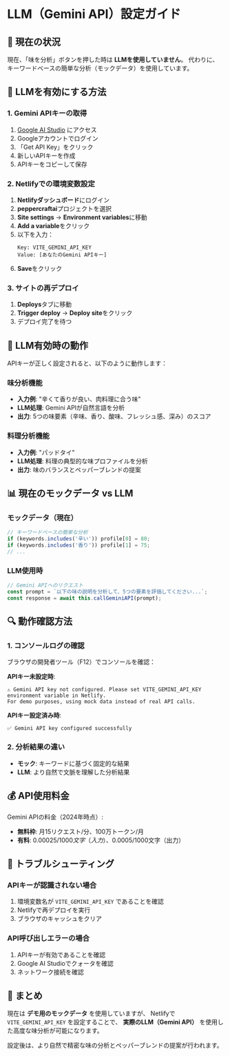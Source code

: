 # LLM（Gemini API）設定ガイド

## 🤖 現在の状況

現在、「味を分析」ボタンを押した時は **LLMを使用していません**。
代わりに、キーワードベースの簡単な分析（モックデータ）を使用しています。

## 🔧 LLMを有効にする方法

### 1. Gemini APIキーの取得

1. [Google AI Studio](https://makersuite.google.com/) にアクセス
2. Googleアカウントでログイン
3. 「Get API Key」をクリック
4. 新しいAPIキーを作成
5. APIキーをコピーして保存

### 2. Netlifyでの環境変数設定

1. **Netlifyダッシュボード**にログイン
2. **peppercraftai**プロジェクトを選択
3. **Site settings** → **Environment variables**に移動
4. **Add a variable**をクリック
5. 以下を入力：
   ```
   Key: VITE_GEMINI_API_KEY
   Value: [あなたのGemini APIキー]
   ```
6. **Save**をクリック

### 3. サイトの再デプロイ

1. **Deploys**タブに移動
2. **Trigger deploy** → **Deploy site**をクリック
3. デプロイ完了を待つ

## 🧠 LLM有効時の動作

APIキーが正しく設定されると、以下のように動作します：

### 味分析機能
- **入力例**: "辛くて香りが良い、肉料理に合う味"
- **LLM処理**: Gemini APIが自然言語を分析
- **出力**: 5つの味要素（辛味、香り、酸味、フレッシュ感、深み）のスコア

### 料理分析機能
- **入力例**: "パッドタイ"
- **LLM処理**: 料理の典型的な味プロファイルを分析
- **出力**: 味のバランスとペッパーブレンドの提案

## 📊 現在のモックデータ vs LLM

### モックデータ（現在）
```javascript
// キーワードベースの簡単な分析
if (keywords.includes('辛い')) profile[0] = 80;
if (keywords.includes('香り')) profile[1] = 75;
// ...
```

### LLM使用時
```javascript
// Gemini APIへのリクエスト
const prompt = `以下の味の説明を分析して、5つの要素を評価してください...`;
const response = await this.callGeminiAPI(prompt);
```

## 🔍 動作確認方法

### 1. コンソールログの確認
ブラウザの開発者ツール（F12）でコンソールを確認：

**APIキー未設定時**:
```
⚠️ Gemini API key not configured. Please set VITE_GEMINI_API_KEY environment variable in Netlify.
For demo purposes, using mock data instead of real API calls.
```

**APIキー設定済み時**:
```
✅ Gemini API key configured successfully
```

### 2. 分析結果の違い
- **モック**: キーワードに基づく固定的な結果
- **LLM**: より自然で文脈を理解した分析結果

## 💰 API使用料金

Gemini APIの料金（2024年時点）:
- **無料枠**: 月15リクエスト/分、100万トークン/月
- **有料**: $0.00025/1000文字（入力）、$0.0005/1000文字（出力）

## 🚨 トラブルシューティング

### APIキーが認識されない場合
1. 環境変数名が `VITE_GEMINI_API_KEY` であることを確認
2. Netlifyで再デプロイを実行
3. ブラウザのキャッシュをクリア

### API呼び出しエラーの場合
1. APIキーが有効であることを確認
2. Google AI Studioでクォータを確認
3. ネットワーク接続を確認

## 📝 まとめ

現在は **デモ用のモックデータ** を使用していますが、
Netlifyで `VITE_GEMINI_API_KEY` を設定することで、
**実際のLLM（Gemini API）** を使用した高度な味分析が可能になります。

設定後は、より自然で精密な味の分析とペッパーブレンドの提案が行われます。
